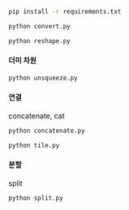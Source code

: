

```bash
pip install -r requirements.txt
```

```bash
python convert.py
```

```bash
python reshape.py
```
#### 더미 차원
```bash
python unsqueeze.py
```
#### 연결
concatenate, cat
```bash
python concatenate.py
```

```bash
python tile.py
```

#### 분할
split
```bash
python split.py
```
